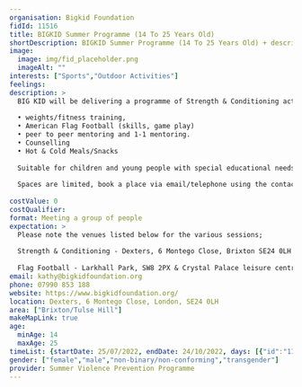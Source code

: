 ```yaml
---
organisation: Bigkid Foundation
fidId: 11516
title: BIGKID Summer Programme (14 To 25 Years Old)
shortDescription: BIGKID Summer Programme (14 To 25 Years Old) + description
image:
  image: img/fid_placeholder.png
  imageAlt: ""
interests: ["Sports","Outdoor Activities"]
feelings:
description: >
  BIG KID will be delivering a programme of Strength & Conditioning activities and American Flag Football sessions. This will include, 
  
  • weights/fitness training, 
  • American Flag Football (skills, game play)
  • peer to peer mentoring and 1-1 mentoring.
  • Counselling 
  • Hot & Cold Meals/Snacks
  
  Suitable for children and young people with special educational needs and disabilities.
  
  Spaces are limited, book a place via email/telephone using the contact details provided. 
  
costValue: 0
costQualifier: 
format: Meeting a group of people
expectation: >
  Please note the venues listed below for the various sessions; 
  
  Strength & Conditioning - Dexters, 6 Montego Close, Brixton SE24 0LH - 16:00 to 18:00
  
  Flag Football - Larkhall Park, SW8 2PX & Crystal Palace leisure centre, SE19 2BB - 18:00 to 20:00
email: kathy@bigkidfoundation.org
phone: 07990 853 188
website: https://www.bigkidfoundation.org/
location: Dexters, 6 Montego Close, London, SE24 0LH
area: ["Brixton/Tulse Hill"]
makeMapLink: true
age:
  minAge: 14
  maxAge: 25
timeList: {startDate: 25/07/2022, endDate: 24/10/2022, days: [{"id":"11516","fis_provider_name":"BIGKID Summer Programme (14 To 25 Years Old)","day":"Monday","start_time":"4:00 PM","end_time":"8:00 PM"},{"id":"11516","fis_provider_name":"BIGKID Summer Programme (14 To 25 Years Old)","day":"Tuesday","start_time":"4:00 PM","end_time":"8:00 PM"},{"id":"11516","fis_provider_name":"BIGKID Summer Programme (14 To 25 Years Old)","day":"Wednesday","start_time":"4:00 PM","end_time":"8:00 PM"}] }
gender: ["female","male","non-binary/non-conforming","transgender"]
provider: Summer Violence Prevention Programme
---
```


